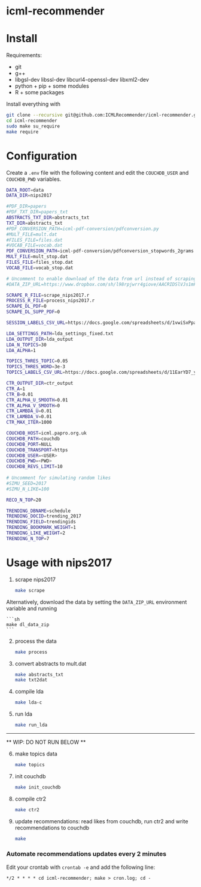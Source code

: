 # icml-recommender

# Install

Requirements:

- git
- g++
- libgsl-dev libssl-dev libcurl4-openssl-dev libxml2-dev
- python + pip + some modules
- R + some packages

Install everything with

```sh
git clone --recursive git@github.com:ICMLRecommender/icml-recommender.git
cd icml-recommender
sudo make su_require
make require
```

# Configuration

Create a `.env` file with the following content and edit the `COUCHDB_USER` and `COUCHDB_PWD` variables.

```sh
DATA_ROOT=data
DATA_DIR=nips2017

#PDF_DIR=papers
#PDF_TXT_DIR=papers_txt
ABSTRACTS_TXT_DIR=abstracts_txt
TXT_DIR=abstracts_txt
#PDF_CONVERSION_PATH=icml-pdf-conversion/pdfconversion.py
#MULT_FILE=mult.dat
#FILES_FILE=files.dat
#VOCAB_FILE=vocab.dat
PDF_CONVERSION_PATH=icml-pdf-conversion/pdfconversion_stopwords_2grams.py
MULT_FILE=mult_stop.dat
FILES_FILE=files_stop.dat
VOCAB_FILE=vocab_stop.dat

# Uncomment to enable download of the data from url instead of scraping
#DATA_ZIP_URL=https://www.dropbox.com/sh/l98rpjwrr4giove/AACRIDSlVJs1mFdDyOr5cVIda?dl=1

SCRAPE_R_FILE=scrape_nips2017.r
PROCESS_R_FILE=process_nips2017.r
SCRAPE_DL_PDF=0
SCRAPE_DL_SUPP_PDF=0

SESSION_LABELS_CSV_URL=https://docs.google.com/spreadsheets/d/1vwiSxPpaVcGfl-MtwUJEZm4nPkKp3IN7aHzSHkrIjFk/export?format=csv&id=1vwiSxPpaVcGfl-MtwUJEZm4nPkKp3IN7aHzSHkrIjFk&gid=7384290

LDA_SETTINGS_PATH=lda_settings_fixed.txt
LDA_OUTPUT_DIR=lda_output
LDA_N_TOPICS=30
LDA_ALPHA=1

TOPICS_THRES_TOPIC=0.05
TOPICS_THRES_WORD=3e-3
TOPICS_LABELS_CSV_URL=https://docs.google.com/spreadsheets/d/11EarYD7_y-j8wEl5oeLXHzPaADjq0v31IbOU5wY8UaI/export?format=csv&id=11EarYD7_y-j8wEl5oeLXHzPaADjq0v31IbOU5wY8UaI&gid=0

CTR_OUTPUT_DIR=ctr_output
CTR_A=1 
CTR_B=0.01
CTR_ALPHA_U_SMOOTH=0.01
CTR_ALPHA_V_SMOOTH=0
CTR_LAMBDA_U=0.01
CTR_LAMBDA_V=0.01
CTR_MAX_ITER=1000

COUCHDB_HOST=icml.papro.org.uk
COUCHDB_PATH=couchdb
COUCHDB_PORT=NULL
COUCHDB_TRANSPORT=https
COUCHDB_USER=<USER>
COUCHDB_PWD=<PWD>
COUCHDB_REVS_LIMIT=10
  
# Uncomment for simulating random likes
#SIMU_SEED=2017
#SIMU_N_LIKE=100

RECO_N_TOP=20

TRENDING_DBNAME=schedule
TRENDING_DOCID=trending_2017
TRENDING_FIELD=trendingids
TRENDING_BOOKMARK_WEIGHT=1
TRENDING_LIKE_WEIGHT=2
TRENDING_N_TOP=7
```

# Usage with nips2017

1. scrape nips2017

    ```sh
    make scrape
    ```

Alternatively, download the data by setting the `DATA_ZIP_URL` environment variable and running

    ```sh
    make dl_data_zip
    ```
    
2. process the data

    ```sh
    make process
    ```

3. convert abstracts to mult.dat
    
    ```sh
    make abstracts_txt
    make txt2dat
    ```
    
4. compile lda
    
    ```sh
    make lda-c
    ```
    
5. run lda

    ```sh
    make run_lda
    ```

-------------------------------------------------------------------

** WIP: DO NOT RUN BELOW **

6. make topics data

    ```sh
    make topics
    ```

7. init couchdb

    ```sh
    make init_couchdb
    ```

8. compile ctr2
    
    ```sh
    make ctr2
    ```

9. update recommendations: read likes from couchdb, run ctr2 and write recommendations to couchdb

    ```sh
    make
    ```

### Automate recommendations updates every 2 minutes

Edit your crontab with `crontab -e` and add the following line:

```
*/2 * * * * cd icml-recommender; make > cron.log; cd -
```
